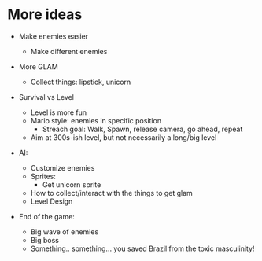 # More ideas

- Make enemies easier
  - Make different enemies
- More GLAM
  - Collect things: lipstick, unicorn
- Survival vs Level
  - Level is more fun
  - Mario style: enemies in specific position
    - Streach goal: Walk, Spawn, release camera, go ahead, repeat
  - Aim at 300s-ish level, but not necessarily a long/big level

- AI:
  - Customize enemies
  - Sprites:
    - Get unicorn sprite
  - How to collect/interact with the things to get glam
  - Level Design

- End of the game:
  - Big wave of enemies
  - Big boss
  - Something.. something... you saved Brazil from the toxic masculinity!